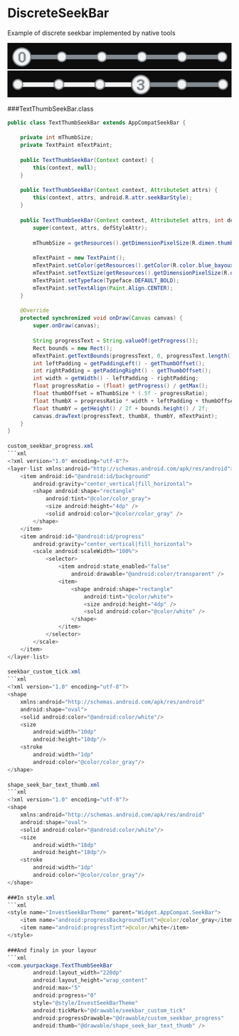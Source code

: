 # DiscreteSeekBar
Example of discrete seekbar implemented by native tools

![](https://github.com/BubuKunz/DiscreteSeekBar/blob/master/discrete_seek_bar_step_0.jpg)
![](https://github.com/BubuKunz/DiscreteSeekBar/blob/master/disrete_seek_bar_step_3.jpg)

###TextThumbSeekBar.class
```java
public class TextThumbSeekBar extends AppCompatSeekBar {

    private int mThumbSize;
    private TextPaint mTextPaint;

    public TextThumbSeekBar(Context context) {
        this(context, null);
    }

    public TextThumbSeekBar(Context context, AttributeSet attrs) {
        this(context, attrs, android.R.attr.seekBarStyle);
    }

    public TextThumbSeekBar(Context context, AttributeSet attrs, int defStyleAttr) {
        super(context, attrs, defStyleAttr);

        mThumbSize = getResources().getDimensionPixelSize(R.dimen.thumb_size);

        mTextPaint = new TextPaint();
        mTextPaint.setColor(getResources().getColor(R.color.blue_bayoux));
        mTextPaint.setTextSize(getResources().getDimensionPixelSize(R.dimen.thumb_text_size));
        mTextPaint.setTypeface(Typeface.DEFAULT_BOLD);
        mTextPaint.setTextAlign(Paint.Align.CENTER);
    }

    @Override
    protected synchronized void onDraw(Canvas canvas) {
        super.onDraw(canvas);

        String progressText = String.valueOf(getProgress());
        Rect bounds = new Rect();
        mTextPaint.getTextBounds(progressText, 0, progressText.length(), bounds);
        int leftPadding = getPaddingLeft() - getThumbOffset();
        int rightPadding = getPaddingRight() - getThumbOffset();
        int width = getWidth() - leftPadding - rightPadding;
        float progressRatio = (float) getProgress() / getMax();
        float thumbOffset = mThumbSize * (.5f - progressRatio);
        float thumbX = progressRatio * width + leftPadding + thumbOffset;
        float thumbY = getHeight() / 2f + bounds.height() / 2f;
        canvas.drawText(progressText, thumbX, thumbY, mTextPaint);
    }
}

custom_seekbar_progress.xml
```xml
<?xml version="1.0" encoding="utf-8"?>
<layer-list xmlns:android="http://schemas.android.com/apk/res/android">
    <item android:id="@android:id/background"
        android:gravity="center_vertical|fill_horizontal">
        <shape android:shape="rectangle"
            android:tint="@color/color_gray">
            <size android:height="4dp" />
            <solid android:color="@color/color_gray" />
        </shape>
    </item>
    <item android:id="@android:id/progress"
        android:gravity="center_vertical|fill_horizontal">
        <scale android:scaleWidth="100%">
            <selector>
                <item android:state_enabled="false"
                    android:drawable="@android:color/transparent" />
                <item>
                    <shape android:shape="rectangle"
                        android:tint="@color/white">
                        <size android:height="4dp" />
                        <solid android:color="@color/white" />
                    </shape>
                </item>
            </selector>
        </scale>
    </item>
</layer-list>

seekbar_custom_tick.xml
```xml
<?xml version="1.0" encoding="utf-8"?>
<shape
    xmlns:android="http://schemas.android.com/apk/res/android"
    android:shape="oval">
    <solid android:color="@android:color/white"/>
    <size
        android:width="10dp"
        android:height="10dp"/>
    <stroke
        android:width="1dp"
        android:color="@color/color_gray"/>
</shape>

shape_seek_bar_text_thumb.xml
```xml
<?xml version="1.0" encoding="utf-8"?>
<shape
    xmlns:android="http://schemas.android.com/apk/res/android"
    android:shape="oval">
    <solid android:color="@android:color/white"/>
    <size
        android:width="18dp"
        android:height="18dp"/>
    <stroke
        android:width="1dp"
        android:color="@color/color_gray"/>
</shape>

###In style.xml
```xml
<style name="InvestSeekBarTheme" parent="Widget.AppCompat.SeekBar">
    <item name="android:progressBackgroundTint">@color/color_gray</item>
    <item name="android:progressTint">@color/white</item>
</style>

###And finaly in your layour
```xml
<com.yourpackage.TextThumbSeekBar
        android:layout_width="220dp"
        android:layout_height="wrap_content"
        android:max="5"
        android:progress="0"
        style="@style/InvestSeekBarTheme"
        android:tickMark="@drawable/seekbar_custom_tick"
        android:progressDrawable="@drawable/custom_seekbar_progress"
        android:thumb="@drawable/shape_seek_bar_text_thumb" />
